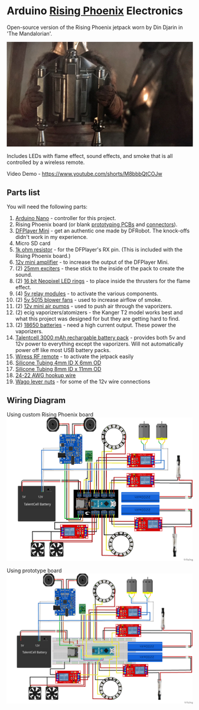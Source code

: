 # Arduino [Rising Phoenix](https://starwars.fandom.com/wiki/Rising_Phoenix) Electronics
Open-source version of the Rising Phoenix jetpack worn by Din Djarin in 'The Mandalorian'.

![Screenshot](RisingPhoenixScreenshot.jpg)

Includes LEDs with flame effect, sound effects, and smoke that is all controlled by a wireless remote.

Video Demo - https://www.youtube.com/shorts/M8bbbQtCOJw

## Parts list
You will need the following parts:
1) [Arduino Nano](https://smile.amazon.com/gp/product/B0713XK923/) - controller for this project.
2) Rising Phoenix board (or blank [prototyping PCBs](https://smile.amazon.com/gp/product/B072Z7Y19F/) and [connectors](https://smile.amazon.com/gp/product/B088LSS14J/)).
3) [DFPlayer Mini](https://www.dfrobot.com/product-1121.html) - get an authentic one made by DFRobot. The knock-offs didn't work in my experience.
4) Micro SD card
5) [1k ohm resistor](https://smile.amazon.com/gp/product/B07QG1V4YL/) - for the DFPlayer's RX pin. (This is included with the Rising Phoenix board.)
6) [12v mini amplifier](https://smile.amazon.com/gp/product/B08GYQTTXF/) - to increase the output of the DFPlayer Mini.
7) (2) [25mm exciters](https://smile.amazon.com/gp/product/B00M292316/) - these stick to the inside of the pack to create the sound.
8) (2) [16 bit Neopixel LED rings](https://smile.amazon.com/gp/product/B08F9HSNSD/) - to place inside the thrusters for the flame effect.
9) (4) [5v relay modules](https://smile.amazon.com/gp/product/B09G6H7JDT/) - to activate the various components.
10) (2) [5v 5015 blower fans](https://smile.amazon.com/gp/product/B07V2KVQB7/) - used to increase airflow of smoke.
11) (2) [12v mini air pumps](https://smile.amazon.com/gp/product/B0786BQYKM/) - used to push air through the vaporizers.
12) (2) ecig vaporizers/atomizers - the Kanger T2 model works best and what this project was designed for but they are getting hard to find.
13) (2) [18650 batteries](https://www.18650batterystore.com/products/molicel-p26a) - need a high current output. These power the vaporizers.
14) [Talentcell 3000 mAh rechargable battery pack](https://smile.amazon.com/gp/product/B01M7Z9Z1N/) - provides both 5v and 12v power to everything except the vaporizers. Will not automatically power off like most USB battery packs.
15) [Wiress RF remote](https://smile.amazon.com/gp/product/B07C9F4VJX/) - to activate the jetpack easily
16) [Silicone Tubing 4mm ID X 6mm OD](https://smile.amazon.com/gp/product/B07V5MX1Q4/)
17) [Silicone Tubing 8mm ID x 11mm OD](https://smile.amazon.com/gp/product/B07V5PKYMK/)
18) [24-22 AWG hookup wire](https://smile.amazon.com/gp/product/B073QHPGMC/)
19) [Wago lever nuts](https://smile.amazon.com/gp/product/B07W4RQ6R6/) - for some of the 12v wire connections

## Wiring Diagram
Using custom Rising Phoenix board
![Custom PCB Diagram](MandoJetpackCustomPCB_bb.png)

Using prototype board
![Breadboard Diagram](MandoJetpackBreadboard.png)
